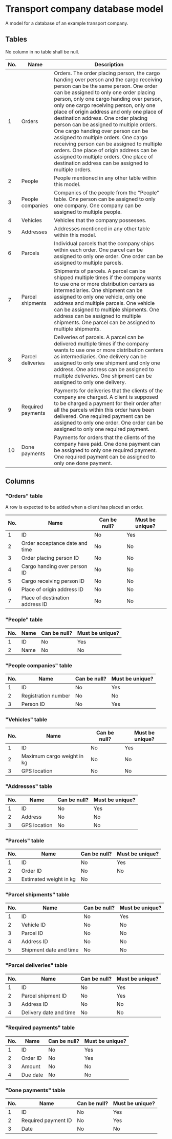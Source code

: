 # Transport company database model

A model for a database of an example transport company.

## Tables

No column in no table shall be null.

|No.|Name|Description
|-|-|-
|1|Orders|Orders. The order placing person, the cargo handing over person and the cargo receiving person can be the same person. One order can be assigned to only one order placing person, only one cargo handing over person, only one cargo receiving person, only one place of origin address and only one place of destination address. One order placing person can be assigned to multiple orders. One cargo handing over person can be assigned to multiple orders. One cargo receiving person can be assigned to multiple orders. One place of origin address can be assigned to multiple orders. One place of destination address can be assigned to multiple orders.
|2|People|People mentioned in any other table within this model.
|3|People companies|Companies of the people from the "People" table. One person can be assigned to only one company. One company can be assigned to multiple people.
|4|Vehicles|Vehicles that the company possesses.
|5|Addresses|Addresses mentioned in any other table within this model.
|6|Parcels|Individual parcels that the company ships within each order. One parcel can be assigned to only one order. One order can be assigned to multiple parcels.
|7|Parcel shipments|Shipments of parcels. A parcel can be shipped multiple times if the company wants to use one or more distribution centers as intermediaries. One shipment can be assigned to only one vehicle, only one address and multiple parcels. One vehicle can be assigned to multiple shipments. One address can be assigned to multiple shipments. One parcel can be assigned to multiple shipments.
|8|Parcel deliveries|Deliveries of parcels. A parcel can be delivered multiple times if the company wants to use one or more distribution centers as intermediaries. One delivery can be assigned to only one shipment and only one address. One address can be assigned to multiple deliveries. One shipment can be assigned to only one delivery.
|9|Required payments|Payments for deliveries that the clients of the company are charged. A client is supposed to be charged a payment for their order after all the parcels within this order have been delivered. One required payment can be assigned to only one order. One order can be assigned to only one required payment.
|10|Done payments|Payments for orders that the clients of the company have paid. One done payment can be assigned to only one required payment. One required payment can be assigned to only one done payment.

## Columns

### "Orders" table

A row is expected to be added when a client has placed an order.

|No.|Name|Can be null?|Must be unique?
|-|-|-|-
|1|ID|No|Yes
|2|Order acceptance date and time|No|No
|3|Order placing person ID|No|No
|4|Cargo handing over person ID|No|No
|5|Cargo receiving person ID|No|No
|6|Place of origin address ID|No|No
|7|Place of destination address ID|No|No

### "People" table

|No.|Name|Can be null?|Must be unique?
|-|-|-|-
|1|ID|No|Yes
|2|Name|No|No

### "People companies" table

|No.|Name|Can be null?|Must be unique?
|-|-|-|-
|1|ID|No|Yes
|2|Registration number|No|No
|3|Person ID|No|Yes

### "Vehicles" table

|No.|Name|Can be null?|Must be unique?
|-|-|-|-
|1|ID|No|Yes
|2|Maximum cargo weight in kg|No|No
|3|GPS location|No|No

### "Addresses" table

|No.|Name|Can be null?|Must be unique?
|-|-|-|-
|1|ID|No|Yes
|2|Address|No|No
|3|GPS location|No|No

### "Parcels" table

|No.|Name|Can be null?|Must be unique?
|-|-|-|-
|1|ID|No|Yes
|2|Order ID|No|No
|3|Estimated weight in kg|No

### "Parcel shipments" table

|No.|Name|Can be null?|Must be unique?
|-|-|-|-
|1|ID|No|Yes
|2|Vehicle ID|No|No
|3|Parcel ID|No|No
|4|Address ID|No|No
|5|Shipment date and time|No|No

### "Parcel deliveries" table

|No.|Name|Can be null?|Must be unique?
|-|-|-|-
|1|ID|No|Yes
|2|Parcel shipment ID|No|Yes
|3|Address ID|No|No
|4|Delivery date and time|No|No

### "Required payments" table

|No.|Name|Can be null?|Must be unique?
|-|-|-|-
|1|ID|No|Yes
|2|Order ID|No|Yes
|3|Amount|No|No
|4|Due date|No|No

### "Done payments" table

|No.|Name|Can be null?|Must be unique?
|-|-|-|-
|1|ID|No|Yes
|2|Required payment ID|No|Yes
|3|Date|No|No
